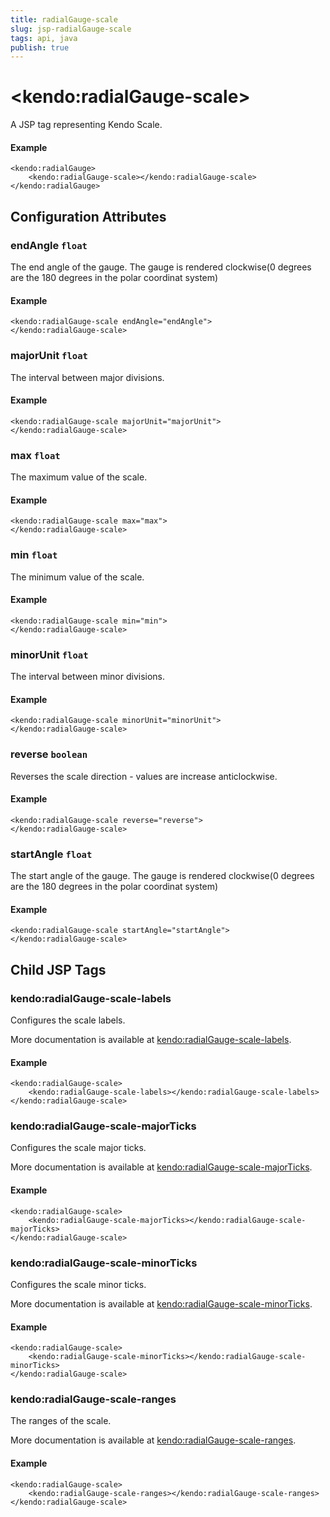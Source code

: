 ```yaml
---
title: radialGauge-scale
slug: jsp-radialGauge-scale
tags: api, java
publish: true
---
```


# \<kendo:radialGauge-scale\>
A JSP tag representing Kendo Scale.

#### Example
    <kendo:radialGauge>
        <kendo:radialGauge-scale></kendo:radialGauge-scale>
    </kendo:radialGauge>


## Configuration Attributes


### endAngle `float`

The end angle of the gauge.
The gauge is rendered clockwise(0 degrees are the 180 degrees in the polar coordinat system)

#### Example
    <kendo:radialGauge-scale endAngle="endAngle">
    </kendo:radialGauge-scale>



### majorUnit `float`

The interval between major divisions.

#### Example
    <kendo:radialGauge-scale majorUnit="majorUnit">
    </kendo:radialGauge-scale>



### max `float`

The maximum value of the scale.

#### Example
    <kendo:radialGauge-scale max="max">
    </kendo:radialGauge-scale>



### min `float`

The minimum value of the scale.

#### Example
    <kendo:radialGauge-scale min="min">
    </kendo:radialGauge-scale>



### minorUnit `float`

The interval between minor divisions.

#### Example
    <kendo:radialGauge-scale minorUnit="minorUnit">
    </kendo:radialGauge-scale>



### reverse `boolean`

Reverses the scale direction - values are increase anticlockwise.

#### Example
    <kendo:radialGauge-scale reverse="reverse">
    </kendo:radialGauge-scale>



### startAngle `float`

The start angle of the gauge.
The gauge is rendered clockwise(0 degrees are the 180 degrees in the polar coordinat system)

#### Example
    <kendo:radialGauge-scale startAngle="startAngle">
    </kendo:radialGauge-scale>



## Child JSP Tags

### kendo:radialGauge-scale-labels

Configures the scale labels.

More documentation is available at [kendo:radialGauge-scale-labels](/api/wrappers/jsp/radialgauge/scale-labels).

#### Example

    <kendo:radialGauge-scale>
        <kendo:radialGauge-scale-labels></kendo:radialGauge-scale-labels>
    </kendo:radialGauge-scale>
 
### kendo:radialGauge-scale-majorTicks

Configures the scale major ticks.

More documentation is available at [kendo:radialGauge-scale-majorTicks](/api/wrappers/jsp/radialgauge/scale-majorticks).

#### Example

    <kendo:radialGauge-scale>
        <kendo:radialGauge-scale-majorTicks></kendo:radialGauge-scale-majorTicks>
    </kendo:radialGauge-scale>
 
### kendo:radialGauge-scale-minorTicks

Configures the scale minor ticks.

More documentation is available at [kendo:radialGauge-scale-minorTicks](/api/wrappers/jsp/radialgauge/scale-minorticks).

#### Example

    <kendo:radialGauge-scale>
        <kendo:radialGauge-scale-minorTicks></kendo:radialGauge-scale-minorTicks>
    </kendo:radialGauge-scale>
 
### kendo:radialGauge-scale-ranges

The ranges of the scale.

More documentation is available at [kendo:radialGauge-scale-ranges](/api/wrappers/jsp/radialgauge/scale-ranges).

#### Example

    <kendo:radialGauge-scale>
        <kendo:radialGauge-scale-ranges></kendo:radialGauge-scale-ranges>
    </kendo:radialGauge-scale>
 
